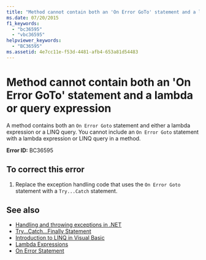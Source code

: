 ```yaml
---
title: "Method cannot contain both an 'On Error GoTo' statement and a lambda or query expression"
ms.date: 07/20/2015
f1_keywords: 
  - "bc36595"
  - "vbc36595"
helpviewer_keywords: 
  - "BC36595"
ms.assetid: 4e7cc11e-f53d-4481-afb4-653a81d54483
---
```

# Method cannot contain both an 'On Error GoTo' statement and a lambda or query expression
A method contains both an `On Error Goto` statement and either a lambda expression or a LINQ query. You cannot include an `On Error Goto` statement with a lambda expression or LINQ query in a method.  
  
 **Error ID:** BC36595  
  
## To correct this error  
  
1. Replace the exception handling code that uses the `On Error Goto` statement with a `Try...Catch` statement.  
  
## See also

- [Handling and throwing exceptions in .NET](../../standard/exceptions/index.md)
- [Try...Catch...Finally Statement](../../visual-basic/language-reference/statements/try-catch-finally-statement.md)
- [Introduction to LINQ in Visual Basic](../../visual-basic/programming-guide/language-features/linq/introduction-to-linq.md)
- [Lambda Expressions](../../visual-basic/programming-guide/language-features/procedures/lambda-expressions.md)
- [On Error Statement](../../visual-basic/language-reference/statements/on-error-statement.md)
